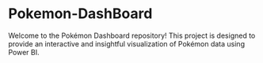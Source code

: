 # Pokemon-DashBoard
Welcome to the Pokémon Dashboard repository! This project is designed to provide an interactive and insightful visualization of Pokémon data using Power BI.
